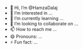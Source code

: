 - 👋 Hi, I’m @HamzaDalaj
- 👀 I’m interested in ...
- 🌱 I’m currently learning ...
- 💞️ I’m looking to collaborate on ...
- 📫 How to reach me ...
- 😄 Pronouns: ...
- ⚡ Fun fact: ...

<!---
HamzaDalaj/HamzaDalaj is a ✨ special ✨ repository because its `README.md` (this file) appears on your GitHub profile.
You can click the Preview link to take a look at your changes.
--->
